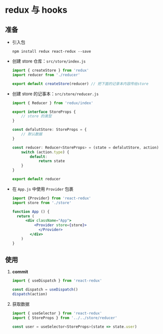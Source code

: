 ﻿# redux 与 hooks

## 准备

- 引入包

  ```shell
  npm install redux react-redux --save
  ```

- 创建 store 仓库：`src/store/index.js`

  ```js
  import { createStore } from 'redux'
  import reducer from './reducer'
  
  export default createStore(reducer) // 把下面的记录本内容传给store
  ```

- 创建 store 的记事本：`src/store/reducer.js`

  ```ts
  import { Reducer } from 'redux/index'
  
  export interface StoreProps {
      // store 的类型
  }
  
  const defalutStore: StoreProps = {
      // 默认数据
  }
  
  const reducer: Reducer<StoreProps> = (state = defalutStore, action) => {
      switch (action.type) {
          default:
              return state       
      }
  }
  
  export default reducer
  ```

- 在 `App.js` 中使用 `Provider` 包裹

  ```jsx
  import {Provider} from 'react-redux'
  import store from './store'
  
  function App () {
  	return (
      	<div className="App">
          	<Provider store={store}>
              </Provider>
          </div>
      )
  }
  ```


## 使用

1. **commit**

   ```js
   import { useDispatch } from 'react-redux'
   
   const dispatch = useDispatch()
   dispatch(action)
   ```

2. 获取数据

   ```js
   import { useSelector } from 'react-redux'
   import { StoreProps } from '../../store/reducer'
   
   const user = useSelector<StoreProps>(state => state.user)
   ```

   